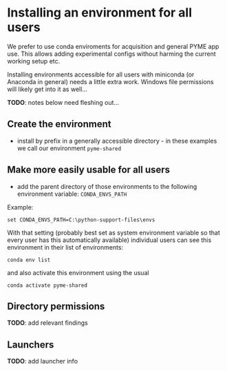 # Installing an environment for all users

We prefer to use conda enviroments for acquisition and general PYME app use. This allows adding experimental configs without harming the current working setup etc.

Installing environments accessible for all users with miniconda (or Anaconda in general) needs a little extra work. Windows file permissions will likely get into it as well...

**TODO**: notes below need fleshing out...

## Create the environment

- install by prefix in a generally accessible directory - in these examples we call our environment `pyme-shared`

## Make more easily usable for all users

- add the parent directory of those environments to the following environment variable: `CONDA_ENVS_PATH`

Example:

	set CONDA_ENVS_PATH=C:\python-support-files\envs


With that setting (probably best set as system environment variable so that every user has this automatically available) individual users can see this environment in their list of environments:

	conda env list

and also activate this environment using the usual

	conda activate pyme-shared

## Directory permissions

**TODO**: add relevant findings

## Launchers

**TODO**: add launcher info

